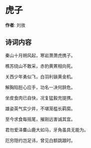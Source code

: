 # 虎子

**作者**: 刘攽

## 诗词内容

秦山十月朔风起，寒岩萧萧虎携子。

樵苏绕山不敢采，赤豹黄罴相向死。

关西少年勇似飞，白羽利镞黄金机。

解胸陷脰心应手，功名一决何辞危。

坐皮食肉已自快，况复猛毅充提携。

雄姿英气实少并，不堪笼槛长羁縻。

至今求食每摇尾，摧刚远害诚其宜。

君勿爱泽麋山鹿大如马，牙角虽具无能为。

厄穷隠约岂足讳，曾见白额跳踉时。

